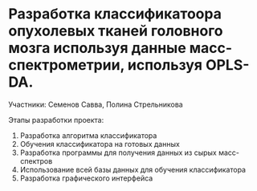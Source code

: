 # Разработка классификатоора опухолевых тканей головного мозга используя данные масс-спектрометрии, используя OPLS-DA.
Участники: Семенов Савва, Полина Стрельникова

Этапы разработки проекта:
1) Разработка алгоритма классификатора
2) Обучения классификатора на готовых данных
3) Разработка программы для получения данных из сырых масс-спектров
4) Использование всей базы данных для обучения классификатора 
5) Разработка графического интерфейса
